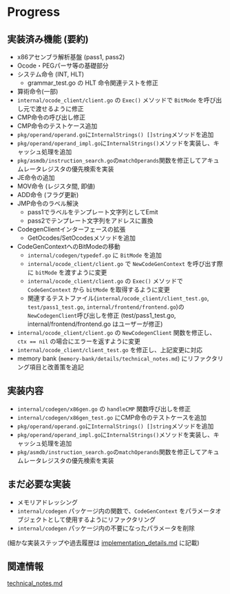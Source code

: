 # Progress

## 実装済み機能 (要約)
- x86アセンブラ解析基盤 (pass1, pass2)
- Ocode・PEGパーサ等の基礎部分
- システム命令 (INT, HLT)
  - grammar_test.go の HLT 命令関連テストを修正
- 算術命令(一部)
- `internal/ocode_client/client.go` の `Exec()` メソッドで `BitMode` を呼び出し元で渡せるように修正
- CMP命令の呼び出し修正
- CMP命令のテストケース追加
- `pkg/operand/operand.go`に`InternalStrings() []string`メソッドを追加
- `pkg/operand/operand_impl.go`に`InternalStrings()`メソッドを実装し、キャッシュ処理を追加
- `pkg/asmdb/instruction_search.go`の`matchOperands`関数を修正してアキュムレータレジスタの優先検索を実装
- JE命令の追加
- MOV命令 (レジスタ間, 即値)
- ADD命令 (フラグ更新)
- JMP命令のラベル解決
  - pass1でラベルをテンプレート文字列としてEmit
  - pass2でテンプレート文字列をアドレスに置換
- CodegenClientインターフェースの拡張
  - GetOcodes/SetOcodesメソッドを追加
- CodeGenContextへのBitModeの移動
  - `internal/codegen/typedef.go` に `BitMode` を追加
  - `internal/ocode_client/client.go` で `NewCodeGenContext` を呼び出す際に `bitMode` を渡すように変更
  - `internal/ocode_client/client.go` の `Exec()` メソッドで `CodeGenContext` から `bitMode` を取得するように変更
  - 関連するテストファイル(`internal/ocode_client/client_test.go`, `test/pass1_test.go`, `internal/frontend/frontend.go`)の`NewCodegenClient`呼び出しを修正 (test/pass1_test.go, internal/frontend/frontend.go はユーザーが修正)
- `internal/ocode_client/client.go` の `NewCodegenClient` 関数を修正し、`ctx == nil` の場合にエラーを返すように変更
- `internal/ocode_client/client_test.go` を修正し、上記変更に対応
- memory bank (`memory-bank/details/technical_notes.md`) にリファクタリング項目と改善策を追記

## 実装内容
- `internal/codegen/x86gen.go` の `handleCMP` 関数呼び出しを修正
- `internal/codegen/x86gen_test.go` にCMP命令のテストケースを追加
- `pkg/operand/operand.go`に`InternalStrings() []string`メソッドを追加
- `pkg/operand/operand_impl.go`に`InternalStrings()`メソッドを実装し、キャッシュ処理を追加
- `pkg/asmdb/instruction_search.go`の`matchOperands`関数を修正してアキュムレータレジスタの優先検索を実装

## まだ必要な実装
- メモリアドレッシング
- `internal/codegen` パッケージ内の関数で、`CodeGenContext` をパラメータオブジェクトとして使用するようにリファクタリング
- `internal/codegen` パッケージ内の不要になったパラメータを削除

(細かな実装ステップや過去履歴は [implementation_details.md](../details/implementation_details.md) に記載)

## 関連情報
[technical_notes.md](../details/technical_notes.md)
